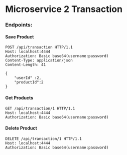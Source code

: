 # Microservice 2 Transaction

### Endpoints:

#### Save Product

````
POST /api/transaction HTTP/1.1
Host: localhost:4444
Authorization: Basic base64(username:password)
Content-Type: application/json
Content-Length: 41

{
    "userId" :2,
    "productId":2
}
````

#### Get Products

```
GET /api/transaction/1 HTTP/1.1
Host: localhost:4444
Authorization: Basic base64(username:password)
```

#### Delete Product

```
DELETE /api/transaction/1 HTTP/1.1
Host: localhost:4444
Authorization: Basic base64(username:password)
```
